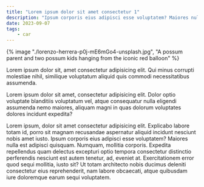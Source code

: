 ```yaml
---
title: "Lorem ipsum dolor sit amet consectetur 1"
description: "Ipsum corporis eius adipisci esse voluptatem? Maiores nulla est adipisci quisquam"
date: 2023-09-07
tags: 
    - car
---
```


{% image "./lorenzo-herrera-p0j-mE6mGo4-unsplash.jpg", "A possum parent and two possum kids hanging from the iconic red balloon" %}

Lorem ipsum dolor sit, amet consectetur adipisicing elit. Qui minus corrupti molestiae nihil, similique voluptatum aliquid quis commodi necessitatibus assumenda.

Lorem ipsum dolor sit amet, consectetur adipisicing elit. Dolor optio voluptate blanditiis voluptatum vel, atque consequatur nulla eligendi assumenda nemo maiores, aliquam magni in quas dolorum voluptates dolores incidunt expedita?

Lorem ipsum, dolor sit amet consectetur adipisicing elit. Explicabo labore totam id, porro sit magnam recusandae aspernatur aliquid incidunt nesciunt nobis amet iusto. Ipsum corporis eius adipisci esse voluptatem? Maiores nulla est adipisci quisquam. Numquam, mollitia corporis. Expedita repellendus quam delectus excepturi optio tempora consectetur distinctio perferendis nesciunt est autem tenetur, ad, eveniet at. Exercitationem error quod sequi mollitia, iusto sit? Ut totam architecto nobis ducimus deleniti consectetur eius reprehenderit, nam labore obcaecati, atque quibusdam iure doloremque earum sequi voluptatem.